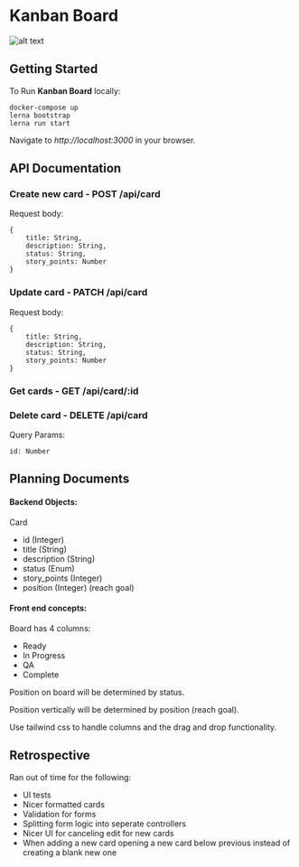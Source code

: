 # Kanban Board

![alt text](https://i.ibb.co/K5JdWrW/Screen-Shot-2020-08-23-at-6-46-10-PM.png)

## Getting Started 

To Run **Kanban Board** locally:

```
docker-compose up
lerna bootstrap
lerna run start
```

Navigate to *http://localhost:3000* in your browser.

## API Documentation

### Create new card - POST /api/card
Request body:
```
{
    title: String, 
    description: String, 
    status: String, 
    story_points: Number
}
```
### Update card - PATCH /api/card
Request body: 
```
{
    title: String, 
    description: String, 
    status: String, 
    story_points: Number
}
```

### Get cards - GET /api/card/:id

### Delete card - DELETE /api/card
Query Params: 
```
id: Number
```

## Planning Documents

#### Backend Objects:

Card
  - id (Integer)
  - title (String)
  - description (String)
  - status (Enum)
  - story_points (Integer)
  - position (Integer) (reach goal)

#### Front end concepts:

Board has 4 columns:
- Ready
- In Progress
- QA 
- Complete

Position on board will be determined by status.

Position vertically will be determined by position (reach goal).

Use tailwind css to handle columns and the drag and drop functionality.

## Retrospective

Ran out of time for the following:
- UI tests
- Nicer formatted cards
- Validation for forms
- Splitting form logic into seperate controllers
- Nicer UI for canceling edit for new cards
- When adding a new card opening a new card below previous instead of creating a blank new one